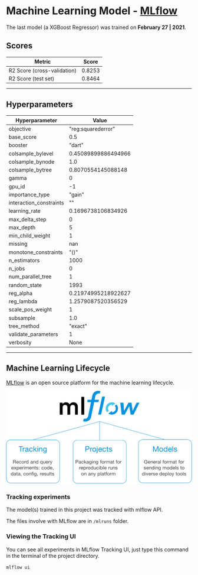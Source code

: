 # Machine Learning Model - [MLflow](https://www.mlflow.org/)

The last model (a XGBoost Regressor) was trained on **February 27 | 2021**.

## Scores

| Metric | Score |
| - | - |
| R2 Score (cross-validation)| 0.8253 |
| R2 Score (test set) | 0.8464 |

---

## Hyperparameters

| Hyperparameter | Value |
| - | - |
| objective | "reg:squarederror" |
| base_score | 0.5 |
| booster | "dart" |
| colsample_bylevel | 0.45089899886494966 |
| colsample_bynode | 1.0 |
| colsample_bytree | 0.8070554145088148 |
| gamma | 0 |
| gpu_id | -1 |
| importance_type | "gain" |
| interaction_constraints | "" |
| learning_rate | 0.1696738106834926 |
| max_delta_step | 0 |
| max_depth | 5 |
| min_child_weight | 1 |
| missing | nan |
| monotone_constraints | "()" |
| n_estimators | 1000 |
| n_jobs | 0 |
| num_parallel_tree | 1 |
| random_state | 1993 |
| reg_alpha | 0.21974995218922627 |
| reg_lambda | 1.2579087520356529 |
| scale_pos_weight | 1 |
| subsample | 1.0 |
| tree_method | "exact" |
| validate_parameters | 1 |
| verbosity | None |

---

## Machine Learning Lifecycle

[MLflow](https://www.mlflow.org/) is an open source platform for the machine learning lifecycle.

![](images/mlflow_detailed.png)

### Tracking experiments

The model(s) trained in this project was tracked with mlflow API.

The files involve with MLflow are in `/mlruns` folder.

### Viewing the Tracking UI

You can see all experiments in MLflow Tracking UI, just type this command in the terminal of the project directory.

```
mlflow ui
```